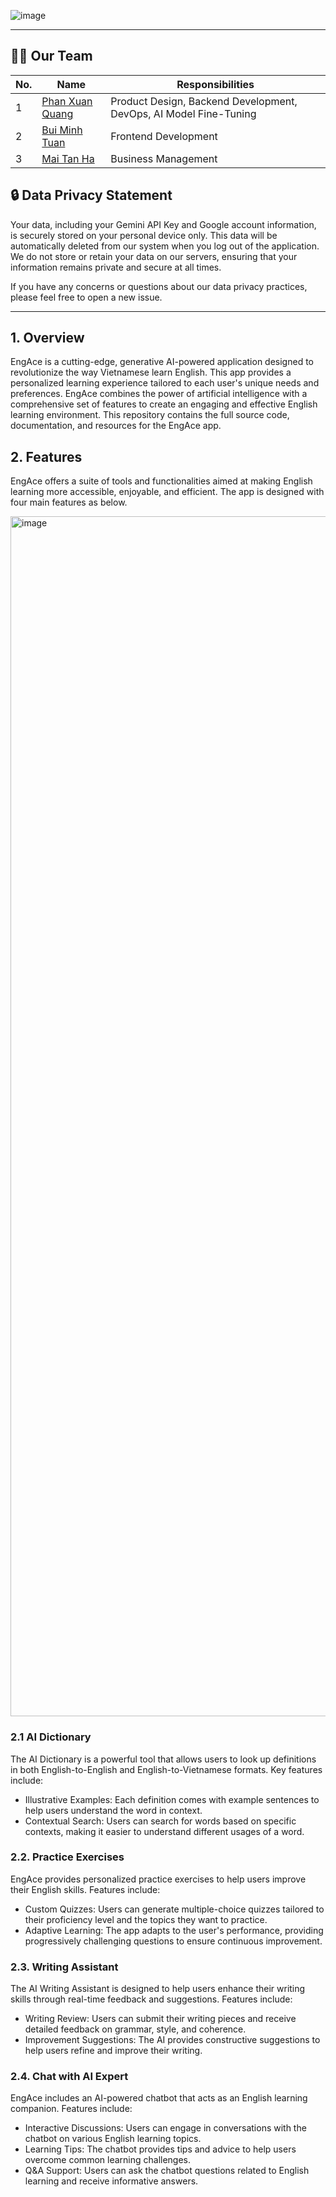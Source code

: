 ![image](https://github.com/phanxuanquang/EngAce/assets/84692657/64b52c2a-b659-4364-89a7-e1c4469922f7)

____________________________

## :raising_hand_man: Our Team
| No. | Name | Responsibilities |
| --- | --- | --- |
| 1 | [Phan Xuan Quang](https://github.com/phanxuanquang "Phan Xuân Quang") | Product Design, Backend Development, DevOps, AI Model Fine-Tuning|
| 2 | [Bui Minh Tuan](https://github.com/tuan20520342 "Bùi Minh Tuấn") | Frontend Development |
| 3 | [Mai Tan Ha](https://github.com/maitanha "Bùi Minh Tuấn") | Business Management |

## :lock: Data Privacy Statement
Your data, including your Gemini API Key and Google account information, is securely stored on your personal device only. This data will be automatically deleted from our system when you log out of the application. We do not store or retain your data on our servers, ensuring that your information remains private and secure at all times.

If you have any concerns or questions about our data privacy practices, please feel free to open a new issue.
____________________________

## 1. Overview
EngAce is a cutting-edge, generative AI-powered application designed to revolutionize the way Vietnamese learn English. This app provides a personalized learning experience tailored to each user's unique needs and preferences. EngAce combines the power of artificial intelligence with a comprehensive set of features to create an engaging and effective English learning environment. This repository contains the full source code, documentation, and resources for the EngAce app.

## 2. Features
EngAce offers a suite of tools and functionalities aimed at making English learning more accessible, enjoyable, and efficient. The app is designed with four main features as below.

<img width="1920" alt="image" src="https://github.com/phanxuanquang/EngAce/assets/84692657/2a4aa082-8e6d-44b0-8f27-e0c67ebfb708">

### 2.1 AI Dictionary
The AI Dictionary is a powerful tool that allows users to look up definitions in both English-to-English and English-to-Vietnamese formats. Key features include:
- Illustrative Examples: Each definition comes with example sentences to help users understand the word in context.
- Contextual Search: Users can search for words based on specific contexts, making it easier to understand different usages of a word.

### 2.2. Practice Exercises
EngAce provides personalized practice exercises to help users improve their English skills. Features include:
- Custom Quizzes: Users can generate multiple-choice quizzes tailored to their proficiency level and the topics they want to practice.
- Adaptive Learning: The app adapts to the user's performance, providing progressively challenging questions to ensure continuous improvement.

### 2.3. Writing Assistant
The AI Writing Assistant is designed to help users enhance their writing skills through real-time feedback and suggestions. Features include:
- Writing Review: Users can submit their writing pieces and receive detailed feedback on grammar, style, and coherence.
- Improvement Suggestions: The AI provides constructive suggestions to help users refine and improve their writing.

### 2.4. Chat with AI Expert
EngAce includes an AI-powered chatbot that acts as an English learning companion. Features include:
- Interactive Discussions: Users can engage in conversations with the chatbot on various English learning topics.
- Learning Tips: The chatbot provides tips and advice to help users overcome common learning challenges.
- Q&A Support: Users can ask the chatbot questions related to English learning and receive informative answers.
